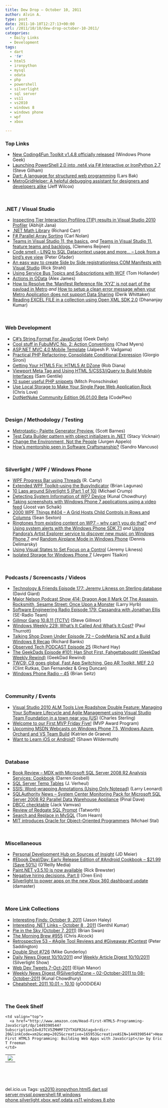 ```yaml
---
title: Dew Drop – October 10, 2011
author: Alvin A.
type: post
date: 2011-10-10T12:27:13+00:00
url: /2011/10/10/dew-drop-october-10-2011/
categories:
  - Daily Links
  - Development
tags:
  - dart
  - 'f#'
  - html5
  - ironpython
  - mysql
  - odata
  - php
  - powershell
  - silverlight
  - sql server
  - vs11
  - vs2010
  - windows 8
  - windows phone
  - wpf
  - xbox

---
```

### <a name="top"></a>Top Links

  * [New Coding4Fun Toolkit v1.4.8 officially released][1] (Windows Phone Geek)
  * [Launching PowerShell 2.0 into .net4 via F# Interactive or IronPython 2.7][2] (Steve Gilham)
  * [Dart: A language for structured web programming][3] (Lars Bak)
  * [MetroGridHelper: A helpful debugging assistant for designers and developers alike][4] (Jeff Wilcox)

&#160;

### <a name="dotnet"></a>.NET / Visual Studio

  * [Inspecting Tier Interaction Profiling (TIP) results in Visual Studio 2010 Profiler][5] (Abhijit Jana)
  * [.NET Math Library][6] (Richard Carr)
  * [F# Parallel Array Sorting][7] (Carl Nolan)
  * [Teams in Visual Studio 11, the basics.][8] _and_ [Teams in Visual Studio 11, feature teams and backlogs.][9] (Clemens Reijnen)
  * [Code smell &#8211; LINQ to SQL Datacontext usage and more… &#8211; Look from a bird&#8217;s eye view][10] (Peter Gfader)
  * [An easy way to create Side by Side registrationless COM Manifests with Visual Studio][11] (Rick Strahl)
  * [Using Service Bus Topics and Subscriptions with WCF][12] (Tom Hollander)
  * [Actions in OData][13] (Alex James)
  * [How to Resolve the ‘Manifest Reference file ‘XYZ’ is not part of the payload in Metro][14] _and_ [How to setup a clean error message when your Metro Application does not support Data Sharing][15] (Derik Whittaker)
  * [Reading EXCEL FILE in a collection using Open XML SDK 2.0][16] (Dhananjay Kumar)

&#160;

### <a name="web"></a>Web Development

  * [C#&#8217;s String.Format For JavaScript][17] (Geek Daily)
  * [Cool stuff in FubuMVC No. 2: Action Conventions][18] (Chad Myers)
  * [ASP.NET MVC 4.0 Mobile Template][19] (Jalpesh P. Vadgama)
  * [Practical PHP Refactoring: Consolidate Conditional Expression][20] (Giorgio Sironi)
  * [Getting Your HTML5 Fix: HTML5 At DZone][21] (Rob Diana)
  * [Viewport Meta Tag and Using HTML 5/CSS3/jQuery to Build Mobile Interfaces][22] (Sam Gentile)
  * [10 super useful PHP snippets][23] (Mitch Pronschinske)
  * [Use Local Storage to Make Your Single Page Web Application Rock][24] (Chris Love)
  * <a href="http://dotnetnuke.codeplex.com/releases/view/74603" target="_blank">DotNetNuke Community Edition 06.01.00 Beta</a> (CodePlex)

&#160;

### <a name="design"></a>Design / Methodology / Testing

  * [Metrotastic– Palette Generator Preview.][25] (Scott Barnes)
  * [Test Data Builder pattern with object initializers in .NET][26] (Stacy Vicknair)
  * [Change the Environment, Not the People][27] (Jurgen Appelo)
  * <a href="http://agile.dzone.com/articles/hows-mentorship-seen-software" target="_blank">How&#8217;s mentorship seen in Software Craftsmanship?</a> (Sandro Mancuso)

&#160;

### <a name="silverlight"></a>Silverlight / WPF / Windows Phone

  * [WPF Progress Bar using Threads][28] (R. Carty)
  * [Extended WPF Toolkit–using the BusyIndicator][29] (Brian Lagunas)
  * [10 Laps around Silverlight 5 (Part 1 of 10)][30] (Michael Crump)
  * [Detecting System Information of WP7 Device][31] (Kunal Chowdhury)
  * [Taking screenshots with Windows Phone 7 applications using a video feed][32] (Joost van Schaik)
  * <a href="http://wpf.2000things.com/2011/10/10/404-a-grid-hosts-child-controls-in-rows-and-columns/" target="_blank">2000 WPF Things #404 – A Grid Hosts Child Controls in Rows and Columns</a> (Sean Sexton)
  * [Ringtones from existing content on WP7 – why can’t you do that?][33] _and_ [Using system alerts with the Windows Phone SDK 7.1][34] _and_ [Using Pandora’s Artist Explorer service to discover new music on Windows Phone 7][35] _and_ [Random Airplane Mode in Windows Phone][36] (Dennis Delimarsky)
  * [Using Visual States to Set Focus on a Control][37] (Jeremy Likness)
  * <a href="http://mobile.dzone.com/news/isolated-storage-windows-phone" target="_blank">Isolated Storage for Windows Phone 7</a> (Jevgeni Tšaikin)

&#160;

### <a name="podcasts"></a>Podcasts / Screencasts / Videos

  * <a href="http://feedproxy.google.com/~r/TechnologyAndFriends/~3/0-HzV0E3470/tf177.aspx" target="_blank">Technology & Friends Episode 177: Jeremy Likness on Sterling database</a> (David Giard)
  * <a href="http://feedproxy.google.com/~r/MajorNelsonblogcast/~3/8747ebDaNjE/" target="_blank">Major Nelson Podcast Show 414: Dragon Age II Mark Of The Assassin, Rocksmith, Sesame Street: Once Upon a Monster</a> (Larry Hyrb)
  * <a href="http://feedproxy.google.com/~r/se-radio/~3/lEDCMZzzV4Q/" target="_blank">Software Engineering Radio Episode 179: Cassandra with Jonathan Ellis</a> (SE-Radio Team)
  * [Gillmor Gang 10.8.11 (TCTV)][38] (Steve Gillmor)
  * [Windows Weekly 229: What&#8217;s It Called And What&#8217;s It Cost?][39] (Paul Thurrott)
  * <a href="http://feedproxy.google.com/~r/TalkingShopDownUnder/~3/QX-uCDweezQ/episode-72-codemania-nz-and-build.html" target="_blank">Talking Shop Down Under Episode 72 &#8211; CodeMania NZ and a Build Windows 8 Recap</a> (Richard Banks)
  * [Observed Tech PODCAST Episode 25][40] (Richard Hay)
  * [The GeekDads Episode #101: Han Shot First, Fahgettaboudit! (GeekDad Weekly Rewind)][41] (GeekDad Rewind)
  * [TWC9: C9 goes global, Fast App Switching, Geo AR Toolkit, MEF 2.0][42] (Clint Rutkas, Dan Fernandez & Greg Duncan)
  * [Windows Phone Radio &#8211; 45][43] (Brian Seitz)

&#160;

### <a name="events"></a>Community / Events

  * [Visual Studio 2010 ALM Tools Live Roadshow Double Feature: Managing Your Software Lifecycle and Agile Management using Visual Studio Team Foundation in a town near you (US)][44] (Charles Sterling)
  * [Welcome to our First MVP Friday Five!][45] (MVP Award Program)
  * [Upcoming MSDN Webcasts on Windows Phone 7.5, Windows Azure, Orchard and VS Team Build][46] (Katrien de Graeve)
  * [Want to Learn iOS or Android?][47] (Shawn Wildermuth)

&#160;

### <a name="sql"></a>Database

  * [Book Review &#8211; MDX with Microsoft SQL Server 2008 R2 Analysis Services: Cookbook][48] (Darren Gosbell)
  * [SQL Server Temp Tables][49] (J. Verheul)
  * [SSIS: Word-wrapping Annotations (Using Only Notepad)][50] (Larry Leonard)
  * [SQLAuthority News – System Center Monitoring Pack for Microsoft SQL Server 2008 R2 Parallel Data Warehouse Appliance][51] (Pinal Dave)
  * [DBCC checktable][52] (Jack Vamvas)
  * [Review of Redgate SQL Prompt][53] (Tatworth)
  * [Search and Replace in MySQL][54] (Tom Hearn)
  * [MIT introduces Oracle for Object-Oriented Programmers][55] (Michael Stal)

&#160;

### <a name="misc"></a>Miscellaneous

  * [Personal Development Hub on Sources of Insight][56] (JD Meier)
  * <a href="http://feeds.oreilly.com/~r/oreilly/news/~3/NIAXqXNcdMQ/0636920010241.do" target="_blank">#Ebook Deal/Day: Early Release Edition of #Android Cookbook &#8211; $21.99 (Save 50%)</a> (O&#8217;Reilly Media)
  * [Paint.NET v3.5.10 is now available][57] (Rick Brewster)
  * [Negative hiring decisions, Part II][58] (Oren Eini)
  * [Silverlight to power apps on the new Xbox 360 dashboard update][59] (damaster)

&#160;

### <a name="links"></a>More Link Collections

  * [Interesting Finds: October 9, 2011][60] (Jason Haley)
  * [Interesting .NET Links – October 8 , 2011][61] (Senthil Kumar)
  * [Pie in the Sky (October 7, 2011)][62] (Brian Swan)
  * [The Morning Brew #955][63] (Chris Alcock)
  * [Retrospective 53 – #Agile Tool Reviews and #Giveaway #Contest][64] (Peter Saddington)
  * [Double Shot #726][65] (Mike Gunderloy)
  * [Daily News Digest 10/10/2011][66] _and_ [Weekly Article Digest 10/10/2011][67] (Silverlight Show)
  * <a href="http://webdevtweets.blogspot.com/2011/10/7-oct-2011.html" target="_blank">Web Dev Tweets 7-Oct-2011</a> (Elijah Manor)
  * [Weekly News Digest @SilverlightZone &#8211; 02-October-2011 to 08-October-2011][68] (Kunal Chowdhury)
  * <a href="http://weblogs.asp.net/yuanjian/archive/2011/10/10/cheatsheet-2011-10-01-10-10.aspx" target="_blank">Cheatsheet: 2011 10.01 ~ 10.10</a> (gOODiDEA)

&#160;

### <a name="shelf"></a>The Geek Shelf

<table border="0" cellspacing="0" cellpadding="0">
  <tr>
    <td>
      <img data-recalc-dims="1" decoding="async" src="https://i0.wp.com/ecx.images-amazon.com/images/I/51j4bEak3LL._SL160_.jpg?w=660" />
    </td>
    
    <td valign="top">
      <a href="http://www.amazon.com/Head-First-HTML5-Programming-JavaScript/dp/1449390544?SubscriptionId=0JTCV5ZMHMF7ZYTXGFR2&tag=brdicr-20&linkCode=xm2&camp=2025&creative=165953&creativeASIN=1449390544">Head First HTML5 Programming: Building Web Apps with JavaScript</a> by Eric T Freeman
    </td>
  </tr>
</table>

&#160;

<div style="padding-bottom: 0px; margin: 0px; padding-left: 0px; padding-right: 0px; display: inline; float: none; padding-top: 0px" id="scid:C16BAC14-9A3D-4c50-9394-FBFEF7A93539:f2dd8981-5ed1-4d25-af97-d17abcf198dc" class="wlWriterEditableSmartContent">
  <!--dotnetkickit-->
</div>

&#160;

<div style="padding-bottom: 0px; margin: 0px; padding-left: 0px; padding-right: 0px; display: inline; float: none; padding-top: 0px" id="scid:0767317B-992E-4b12-91E0-4F059A8CECA8:65884f12-06c6-42e8-8530-e5398f8f6e93" class="wlWriterEditableSmartContent">
  del.icio.us Tags: <a href="http://del.icio.us/popular/vs2010" rel="tag">vs2010</a>,<a href="http://del.icio.us/popular/ironpython" rel="tag">ironpython</a>,<a href="http://del.icio.us/popular/html5" rel="tag">html5</a>,<a href="http://del.icio.us/popular/dart" rel="tag">dart</a>,<a href="http://del.icio.us/popular/sql+server" rel="tag">sql server</a>,<a href="http://del.icio.us/popular/mysql" rel="tag">mysql</a>,<a href="http://del.icio.us/popular/powershell" rel="tag">powershell</a>,<a href="http://del.icio.us/popular/f%23" rel="tag">f#</a>,<a href="http://del.icio.us/popular/windows+phone" rel="tag">windows phone</a>,<a href="http://del.icio.us/popular/silverlight" rel="tag">silverlight</a>,<a href="http://del.icio.us/popular/xbox" rel="tag">xbox</a>,<a href="http://del.icio.us/popular/wpf" rel="tag">wpf</a>,<a href="http://del.icio.us/popular/odata" rel="tag">odata</a>,<a href="http://del.icio.us/popular/vs11" rel="tag">vs11</a>,<a href="http://del.icio.us/popular/windows+8" rel="tag">windows 8</a>,<a href="http://del.icio.us/popular/php" rel="tag">php</a>
</div>

 [1]: http://www.windowsphonegeek.com/news/new-coding4fun-toolkit-v1-4-8-officially-released
 [2]: http://stevegilham.blogspot.com/2011/10/launching-powershell-20-into-net4-via-f.html
 [3]: http://blog.chromium.org/2011/10/dart-language-for-structured.html
 [4]: http://www.jeff.wilcox.name/2011/10/metrogridhelper/
 [5]: http://dailydotnettips.com/2011/10/07/inspecting-tier-interaction-profiling-tip-results-in-visual-studio-2010-profiler/
 [6]: http://feedproxy.google.com/~r/BlackwaspLatestAdditions/~3/bHcRcsSKOOI/Math.aspx
 [7]: http://blogs.msdn.com/b/carlnol/archive/2011/10/09/f-parallel-array-sorting.aspx
 [8]: http://feedproxy.google.com/~r/clemensreijnen/qzrF/~3/cb6_tgRmQ7o/post.aspx
 [9]: http://feedproxy.google.com/~r/clemensreijnen/qzrF/~3/4aZci0MoV7M/post.aspx
 [10]: http://feedproxy.google.com/~r/PeterGfader/~3/XE0TnGB0ybY/code-smell-linq-to-sql-datacontext_08.html
 [11]: http://feedproxy.google.com/~r/RickStrahl/~3/Xi54MzYQl1s/An-easy-way-to-create-Side-by-Side-registrationless-COM-Manifests-with-Visual-Studio
 [12]: http://blogs.msdn.com/b/tomholl/archive/2011/10/09/using-service-bus-topics-and-subscriptions-with-wcf.aspx
 [13]: http://www.odata.org/blog/2011/10/7/actions-in-odata
 [14]: http://feedproxy.google.com/~r/Devlicious/~3/bK-tOXxzpSM/how-to-resolve-the-manifest-reference-file-xyz-is-not-part-of-the-payload-in-metro.aspx
 [15]: http://feedproxy.google.com/~r/Devlicious/~3/sk_ZjcOPkJc/how-to-setup-a-clean-error-message-when-your-metro-application-does-not-support-data-sharing.aspx
 [16]: http://debugmode.net/2011/10/08/reading-excel-file-in-a-collection-using-open-xml-sdk-2-0/
 [17]: http://feedproxy.google.com/~r/GeekDaily/~3/GmowmYbx0bQ/
 [18]: http://feedproxy.google.com/~r/LosTechies/~3/h7Ukuu3H7zU/
 [19]: http://feedproxy.google.com/~r/blogspot/DotNetJalps/~3/nomGfxb_zFg/aspnet-mvc-40-mobile-template.html
 [20]: http://feeds.dzone.com/~r/zones/agile/~3/Q6fQh0UOWSs/practical-php-refactoring-21
 [21]: http://feedproxy.google.com/~r/RegularGeek/~3/-YJsQFX0wxY/
 [22]: http://feedproxy.google.com/~r/SamGentile/~3/nKDjSfCE5Ew/
 [23]: http://feeds.dzone.com/~r/zones/css/~3/xAmfgvqynoA/10-super-useful-php-snippets
 [24]: http://professionalaspnet.com/archive/2011/10/08/Use-Local-Storage-to-Make-Your-Single-Page-Web-Application-Rock.aspx
 [25]: http://feedproxy.google.com/~r/MsMossyblog/~3/YH207lti5mg/751
 [26]: http://geekswithblogs.net/WTFNext/archive/2011/10/09/test-data-builder-pattern-with-object-initializers-in-.net.aspx
 [27]: http://feedproxy.google.com/~r/noop/~3/EEYjvdyeSW0/change-the-environment.html
 [28]: http://www.codeproject.com/KB/WPF/ProgressBarUsingThreads.aspx
 [29]: http://feedproxy.google.com/~r/ElegantCode/~3/6EfJ9_vpMyc/
 [30]: http://feedproxy.google.com/~r/silverlightshow/~3/melZs16BDqg/Silverlight-5-Part-1-of-10.aspx
 [31]: http://feedproxy.google.com/~r/kunal2383/~3/CZwOxIDvKl0/detecting-system-information-of-wp7.html
 [32]: http://feedproxy.google.com/~r/blogspot/dotnetbyexample/~3/RAaZqgrnkIo/taking-screenshots-with-windows-phone-7.html
 [33]: http://feeds.dzone.com/~r/zones/dotnet/~3/0SQB7pqvUhM/ringtones-existing-content-wp7
 [34]: http://feeds.dzone.com/~r/zones/dotnet/~3/RTg6ncZfdgs/using-system-alerts-windows
 [35]: http://feeds.dzone.com/~r/zones/dotnet/~3/LayGJDcdY30/using-pandora%E2%80%99s-artist
 [36]: http://feeds.dzone.com/~r/zones/dotnet/~3/PUIdHv5lLwI/random-airplane-mode-windows
 [37]: http://feedproxy.google.com/~r/CSharperImage/~3/LHeKZcuL7tc/using-visual-states-to-set-focus-on.html
 [38]: http://feedproxy.google.com/~r/Techcrunch/~3/mTj8h3LVTkU/
 [39]: http://www.winsupersite.com/article/podcasts/windows-weekly-229-whats-called-whats-cost-140857
 [40]: http://feedproxy.google.com/~r/windowsobserver/~3/lvPogjXdfeE/
 [41]: http://feeds.wired.com/~r/wiredgeekdad/~3/dZ_p1QqBKng/
 [42]: http://channel9.msdn.com/Shows/This+Week+On+Channel+9/TWC9-Oct-7-2011
 [43]: http://windowsteamblog.com/windows_phone/b/windowsphone/archive/2011/10/07/windows-phone-radio-45.aspx
 [44]: http://blogs.msdn.com/b/visualstudioalm/archive/2011/10/07/visual-studio-2010-alm-tools-live-roadshow-double-feature-managing-your-software-lifecycle-and-agile-management-using-visual-studio-team-foundation-in-a-town-near-you-us.aspx
 [45]: http://blogs.msdn.com/b/mvpawardprogram/archive/2011/10/07/welcome-to-our-first-mvp-friday-five.aspx
 [46]: http://blogs.msdn.com/b/katriend/archive/2011/10/10/upcoming-msdn-webcasts-on-windows-phone-7-5-windows-azure-orchard-and-vs-team-build.aspx
 [47]: http://wildermuth.com/2011/10/09/Want_to_Learn_iOS_or_Android
 [48]: http://geekswithblogs.net/darrengosbell/archive/2011/10/10/book-review---mdx-with-microsoft-sql-server-2008-r2.aspx
 [49]: http://geekswithblogs.net/DevJef/archive/2011/10/08/sql-server-temp-tables.aspx
 [50]: http://feedproxy.google.com/~r/sqlserverpedia/~3/0T0XKHK3AH8/
 [51]: http://blog.sqlauthority.com/2011/10/09/sqlauthority-news-system-center-monitoring-pack-for-microsoft-sql-server-2008-r2-parallel-data-warehouse-appliance/
 [52]: http://www.sqlservercentral.com/blogs/sql_server_dba/archive/2011/10/08/dbcc-checktable-.aspx
 [53]: http://geekswithblogs.net/TATWORTH/archive/2011/10/08/review-of-redgate-sql-prompt.aspx
 [54]: http://feedproxy.google.com/~r/Nerdyhearn/~3/qzhN53ChZk4/211
 [55]: http://www.infoq.com/news/2011/10/MIT-matchmaker
 [56]: http://feedproxy.google.com/~r/jmeier/~3/paVquYfr620/personal-development-hub-on-sources-of-insight.aspx
 [57]: http://blog.getpaint.net/2011/10/09/paint-net-v3-5-10-is-now-available/
 [58]: http://feedproxy.google.com/~r/AyendeRahien/~3/LFGRVtGX8uk/negative-hiring-decisions-part-ii
 [59]: http://feedproxy.google.com/~r/liveside/~3/aIdolxUQwYI/
 [60]: http://jasonhaley.com/blog/post.aspx?id=c992a182-2733-41b4-9b62-711698807706
 [61]: http://feedproxy.google.com/~r/ginktage/EPSB/~3/2rlmBIH7mNs/
 [62]: http://blogs.msdn.com/b/silverlining/archive/2011/10/07/pie-in-the-sky-october-7-201.aspx
 [63]: http://feedproxy.google.com/~r/ReflectivePerspective/~3/dxqO7ZLCqcE/
 [64]: http://feedproxy.google.com/~r/agilescout/~3/xvOaLLhCUkc/
 [65]: http://afreshcup.com/home/2011/10/10/double-shot-726.html
 [66]: http://feedproxy.google.com/~r/silverlightshow/~3/0kQs5xXvU5Q/Daily-News-Digest-10-10-2011.aspx
 [67]: http://feedproxy.google.com/~r/silverlightshow/~3/P7cHYsKhN8Y/Weekly-Article-Digest-10-10-2011.aspx
 [68]: http://feedproxy.google.com/~r/kunal2383/~3/uXpI6SSjG3A/weekly-news-digest-silverlightzone-02.html